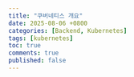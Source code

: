 ```yaml
---
title: "쿠버네티스 개요"
date: 2025-08-06 +0800
categories: [Backend, Kubernetes]
tags: [kubernetes]
toc: true
comments: true
published: false
---
```


